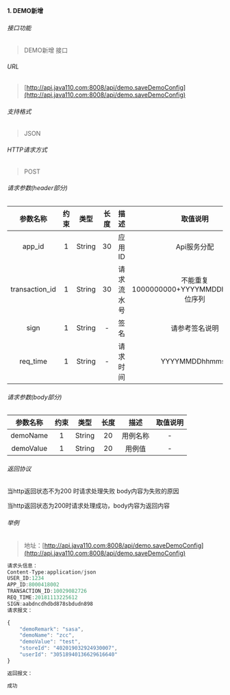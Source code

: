 

**1\. DEMO新增**
###### 接口功能
> DEMO新增	接口

###### URL
> [http://api.java110.com:8008/api/demo.saveDemoConfig](http://api.java110.com:8008/api/demo.saveDemoConfig)

###### 支持格式
> JSON

###### HTTP请求方式
> POST

###### 请求参数(header部分)
|参数名称|约束|类型|长度|描述|取值说明|
| :-: | :-: | :-: | :-: | :-: | :-:|
|app_id|1|String|30|应用ID|Api服务分配|
|transaction_id|1|String|30|请求流水号|不能重复 1000000000+YYYYMMDDhhmmss+6位序列 |
|sign|1|String|-|签名|请参考签名说明|
|req_time|1|String|-|请求时间|YYYYMMDDhhmmss|

###### 请求参数(body部分)
|参数名称|约束|类型|长度|描述|取值说明|
| :-: | :-: | :-: | :-: | :-: | :-: |
|demoName|1|String|20|用例名称|-|
|demoValue|1|String|20|用例值|-|

###### 返回协议

当http返回状态不为200 时请求处理失败 body内容为失败的原因

当http返回状态为200时请求处理成功，body内容为返回内容



###### 举例
> 地址：[http://api.java110.com:8008/api/demo.saveDemoConfig](http://api.java110.com:8008/api/demo.saveDemoConfig)

``` javascript
请求头信息：
Content-Type:application/json
USER_ID:1234
APP_ID:8000418002
TRANSACTION_ID:10029082726
REQ_TIME:20181113225612
SIGN:aabdncdhdbd878sbdudn898
请求报文：

{
	"demoRemark": "sasa",
	"demoName": "zcc",
	"demoValue": "test",
	"storeId": "402019032924930007",
	"userId": "30518940136629616640"
}

返回报文：

成功

```
